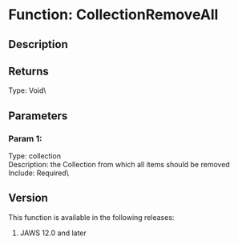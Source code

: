 # Function: CollectionRemoveAll

## Description

## Returns

Type: Void\

## Parameters

### Param 1:

Type: collection\
Description: the Collection from which all items should be removed\
Include: Required\

## Version

This function is available in the following releases:

1.  JAWS 12.0 and later
